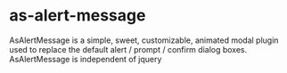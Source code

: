 # as-alert-message
 AsAlertMessage is a simple, sweet, customizable, animated modal plugin used to replace the default alert / prompt / confirm dialog boxes. AsAlertMessage is independent of jquery
